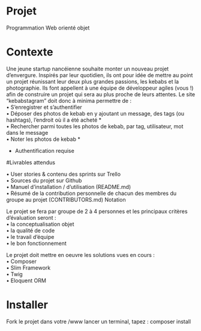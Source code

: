# Projet

Programmation Web orienté objet


# Contexte
Une jeune startup nancéienne souhaite monter un nouveau projet d’envergure.
Inspirés par leur quotidien, ils ont pour idée de mettre au point un projet réunissant leur deux plus
grandes passions, les kebabs et la photographie.
Ils font appellent à une équipe de développeur agiles (vous !) afin de construire un projet qui sera
au plus proche de leurs attentes.
Le site “kebabstagram” doit donc à minima permettre de :
<br/>  • S’enregistrer et s’authentifier
<br/>  • Déposer des photos de kebab en y ajoutant un message, des tags (ou hashtags), l’endroit où il a été acheté *
<br/>  • Rechercher parmi toutes les photos de kebab, par tag, utilisateur, mot dans le message
<br/>  • Noter les photos de kebab *

* Authentification requise


#Livrables attendus

• User stories & contenu des sprints sur Trello
<br/>  • Sources du projet sur Github
<br/>  • Manuel d’installation / d’utilisation (README.md)
<br/>  • Résumé de la contribution personnelle de chacun des membres du groupe au projet (CONTRIBUTORS.md) Notation

Le projet se fera par groupe de 2 à 4 personnes et les principaux critères d’évaluation seront :
<br/>  • la conceptualisation objet
<br/>  • la qualité de code
<br/>  • le travail d’équipe
<br/>  • le bon fonctionnement

Le projet doit mettre en oeuvre les solutions vues en cours :
<br/>  • Composer
<br/>  • Slim Framework
<br/>  • Twig
<br/>  • Eloquent ORM

# Installer

Fork le projet dans votre /www
lancer un terminal, tapez :
  composer install
